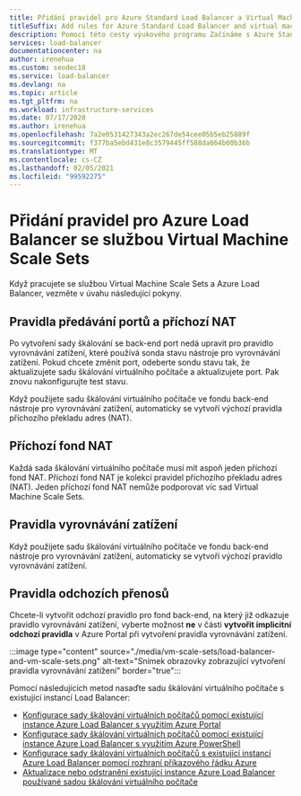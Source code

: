 ```yaml
---
title: Přidání pravidel pro Azure Standard Load Balancer a Virtual Machine Scale Sets
titleSuffix: Add rules for Azure Standard Load Balancer and virtual machine scale sets
description: Pomocí této cesty výukového programu Začínáme s Azure Standard Load Balancer a Virtual Machine Scale Sets.
services: load-balancer
documentationcenter: na
author: irenehua
ms.custom: seodec18
ms.service: load-balancer
ms.devlang: na
ms.topic: article
ms.tgt_pltfrm: na
ms.workload: infrastructure-services
ms.date: 07/17/2020
ms.author: irenehua
ms.openlocfilehash: 7a2e0531427343a2ec267de54cee05b5eb25889f
ms.sourcegitcommit: f377ba5ebd431e8c3579445ff588da664b00b36b
ms.translationtype: MT
ms.contentlocale: cs-CZ
ms.lasthandoff: 02/05/2021
ms.locfileid: "99592275"
---
```

# <a name="add-rules-for-azure-load-balancer-with-virtual-machine-scale-sets"></a>Přidání pravidel pro Azure Load Balancer se službou Virtual Machine Scale Sets

Když pracujete se službou Virtual Machine Scale Sets a Azure Load Balancer, vezměte v úvahu následující pokyny.

## <a name="port-forwarding-and-inbound-nat-rules"></a>Pravidla předávání portů a příchozí NAT

Po vytvoření sady škálování se back-end port nedá upravit pro pravidlo vyrovnávání zatížení, které používá sonda stavu nástroje pro vyrovnávání zatížení. Pokud chcete změnit port, odeberte sondu stavu tak, že aktualizujete sadu škálování virtuálního počítače a aktualizujete port. Pak znovu nakonfigurujte test stavu.

Když použijete sadu škálování virtuálního počítače ve fondu back-end nástroje pro vyrovnávání zatížení, automaticky se vytvoří výchozí pravidla příchozího překladu adres (NAT).
  
## <a name="inbound-nat-pool"></a>Příchozí fond NAT

Každá sada škálování virtuálního počítače musí mít aspoň jeden příchozí fond NAT. Příchozí fond NAT je kolekcí pravidel příchozího překladu adres (NAT). Jeden příchozí fond NAT nemůže podporovat víc sad Virtual Machine Scale Sets.

## <a name="load-balancing-rules"></a>Pravidla vyrovnávání zatížení

Když použijete sadu škálování virtuálního počítače ve fondu back-end nástroje pro vyrovnávání zatížení, automaticky se vytvoří výchozí pravidlo vyrovnávání zatížení.
  
## <a name="outbound-rules"></a>Pravidla odchozích přenosů

Chcete-li vytvořit odchozí pravidlo pro fond back-end, na který již odkazuje pravidlo vyrovnávání zatížení, vyberte možnost **ne** v části **vytvořit implicitní odchozí pravidla** v Azure Portal při vytvoření pravidla vyrovnávání zatížení.

  :::image type="content" source="./media/vm-scale-sets/load-balancer-and-vm-scale-sets.png" alt-text="Snímek obrazovky zobrazující vytvoření pravidla vyrovnávání zatížení" border="true":::

Pomocí následujících metod nasaďte sadu škálování virtuálního počítače s existující instancí Load Balancer:

* [Konfigurace sady škálování virtuálních počítačů pomocí existující instance Azure Load Balancer s využitím Azure Portal](./configure-vm-scale-set-portal.md)
* [Konfigurace sady škálování virtuálních počítačů pomocí existující instance Azure Load Balancer s využitím Azure PowerShell](./configure-vm-scale-set-powershell.md)
* [Konfigurace sady škálování virtuálních počítačů s existující instancí Azure Load Balancer pomocí rozhraní příkazového řádku Azure](./configure-vm-scale-set-cli.md)
* [Aktualizace nebo odstranění existující instance Azure Load Balancer používané sadou škálování virtuálního počítače](./update-load-balancer-with-vm-scale-set.md)
